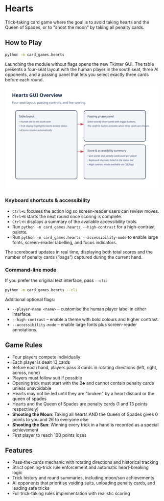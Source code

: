 # Hearts

Trick-taking card game where the goal is to avoid taking hearts and the Queen of Spades, or to "shoot the moon" by
taking all penalty cards.

## How to Play

```bash
python -m card_games.hearts
```

Launching the module without flags opens the new Tkinter GUI. The table presents a four-seat layout with the human
player in the south seat, three AI opponents, and a passing panel that lets you select exactly three cards before each
round.

![Hearts GUI overview](../../docs/images/hearts_gui_overview.svg)

### Keyboard shortcuts & accessibility

- `Ctrl+L` focuses the action log so screen-reader users can review moves.
- `Ctrl+N` starts the next round once scoring is complete.
- `Ctrl+H` displays a summary of the available accessibility tools.
- Run `python -m card_games.hearts --high-contrast` for a high-contrast palette.
- Run `python -m card_games.hearts --accessibility-mode` to enable large fonts, screen-reader labelling, and focus
  indicators.

The scoreboard updates in real time, displaying both total scores and the number of penalty cards (“bags”) captured
during the current hand.

### Command-line mode

If you prefer the original text interface, pass `--cli`:

```bash
python -m card_games.hearts --cli
```

Additional optional flags:

- `--player-name <name>` – customise the human player label in either interface.
- `--high-contrast` – enable a theme with bold colours and higher contrast.
- `--accessibility-mode` – enable large fonts plus screen-reader annotations.

## Game Rules

- Four players compete individually
- Each player is dealt 13 cards
- Before each hand, players pass 3 cards in rotating directions (left, right, across, none)
- Players must follow suit if possible
- Opening trick must start with the 2♣ and cannot contain penalty cards unless unavoidable
- Hearts may not be led until they are "broken" by a heart discard or the queen of spades
- Hearts and the Queen of Spades are penalty cards (1 and 13 points respectively)
- **Shooting the Moon**: Taking all hearts AND the Queen of Spades gives 0 points to you and 26 to everyone else
- **Shooting the Sun**: Winning every trick in a hand is recorded as a special achievement
- First player to reach 100 points loses

## Features

- Pass-the-cards mechanic with rotating directions and historical tracking
- Strict opening-trick rule enforcement and automatic heart-breaking logic
- Trick history and round summaries, including moon/sun achievements
- AI opponents that prioritise voiding suits, unloading penalty cards, and leading safe tricks
- Full trick-taking rules implementation with realistic scoring
